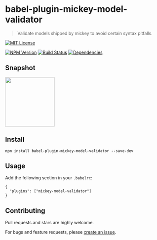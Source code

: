 # babel-plugin-mickey-model-validator

> Validate models shipped by mickey to avoid certain syntax pitfalls.

[![MIT License](https://img.shields.io/badge/license-MIT_License-green.svg?style=flat-square)](https://github.com/mickey/babel-plugin-mickey-model-validator/blob/master/LICENSE)

[![NPM Version](https://img.shields.io/npm/v/babel-plugin-mickey-model-validator.svg?style=flat-square)](https://www.npmjs.com/package/babel-plugin-mickey-model-validator)
[![Build Status](https://img.shields.io/travis/mickeyjsx/babel-plugin-mickey-model-validator.svg?style=flat)](https://travis-ci.org/mickeyjsx/babel-plugin-mickey-model-validator)
[![Dependencies](https://david-dm.org/mickey/babel-plugin-mickey-model-validator/status.svg)](https://david-dm.org/mickey/babel-plugin-mickey-model-validator)

## Snapshot

<img src="http://ojh17srjb.bkt.gdipper.com/snapshot.png" atl="snapshot.png" height="160px">

## Install

```
npm install babel-plugin-mickey-model-validator --save-dev
```

## Usage

Add the following section in your `.babelrc`:

```
{
  "plugins": ["mickey-model-validator"]
}
```


## Contributing

Pull requests and stars are highly welcome.

For bugs and feature requests, please [create an issue](https://github.com/mickey/babel-plugin-mickey-model-validator/issues/new).

